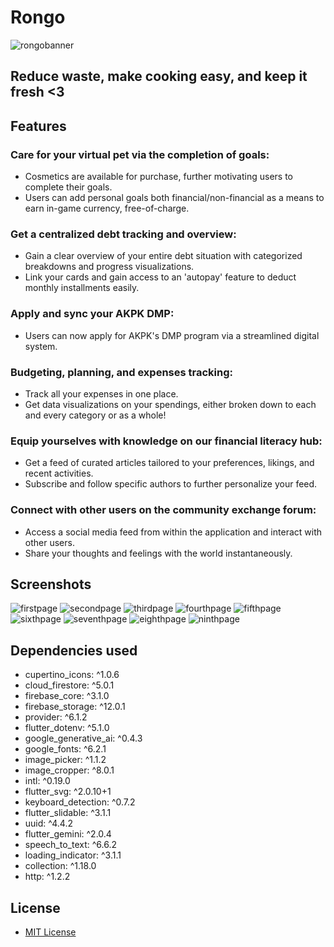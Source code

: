 # Rongo
![rongobanner](https://github.com/Dalton-G/rongo/blob/master/screenshots/rongobanner.png)
## Reduce waste, make cooking easy, and keep it fresh <3


## Features
### Care for your virtual pet via the completion of goals:
- Cosmetics are available for purchase, further motivating users to complete their goals.
- Users can add personal goals both financial/non-financial as a means to earn in-game currency, free-of-charge.
### Get a centralized debt tracking and overview:
- Gain a clear overview of your entire debt situation with categorized breakdowns and progress visualizations.
- Link your cards and gain access to an 'autopay' feature to deduct monthly installments easily.
### Apply and sync your AKPK DMP:
- Users can now apply for AKPK's DMP program via a streamlined digital system.
### Budgeting, planning, and expenses tracking:
- Track all your expenses in one place.
- Get data visualizations on your spendings, either broken down to each and every category or as a whole!
### Equip yourselves with knowledge on our financial literacy hub:
- Get a feed of curated articles tailored to your preferences, likings, and recent activities.
- Subscribe and follow specific authors to further personalize your feed.
### Connect with other users on the community exchange forum:
- Access a social media feed from within the application and interact with other users.
- Share your thoughts and feelings with the world instantaneously.

## Screenshots
![firstpage](https://github.com/Dalton-G/rongo/blob/master/screenshots/2.png?raw=true)
![secondpage](https://github.com/Dalton-G/rongo/blob/master/screenshots/3.png?raw=true)
![thirdpage](https://github.com/Dalton-G/rongo/blob/master/screenshots/4.png?raw=true)
![fourthpage](https://github.com/Dalton-G/rongo/blob/master/screenshots/5.png?raw=true)
![fifthpage](https://github.com/Dalton-G/rongo/blob/master/screenshots/6.png?raw=true)
![sixthpage](https://github.com/Dalton-G/rongo/blob/master/screenshots/7.png?raw=true)
![seventhpage](https://github.com/Dalton-G/rongo/blob/master/screenshots/8.png?raw=true)
![eighthpage](https://github.com/Dalton-G/rongo/blob/master/screenshots/9.png?raw=true)
![ninthpage](https://github.com/Dalton-G/rongo/blob/master/screenshots/10.png)

## Dependencies used
- cupertino_icons: ^1.0.6
- cloud_firestore: ^5.0.1
- firebase_core: ^3.1.0
- firebase_storage: ^12.0.1
- provider: ^6.1.2
- flutter_dotenv: ^5.1.0
- google_generative_ai: ^0.4.3
- google_fonts: ^6.2.1
- image_picker: ^1.1.2
- image_cropper: ^8.0.1
- intl: ^0.19.0
- flutter_svg: ^2.0.10+1
- keyboard_detection: ^0.7.2
- flutter_slidable: ^3.1.1
- uuid: ^4.4.2
- flutter_gemini: ^2.0.4
- speech_to_text: ^6.6.2
- loading_indicator: ^3.1.1
- collection: ^1.18.0
- http: ^1.2.2

## License
- [MIT License](https://github.com/Dalton-G/rongo/blob/main/LICENSE)

